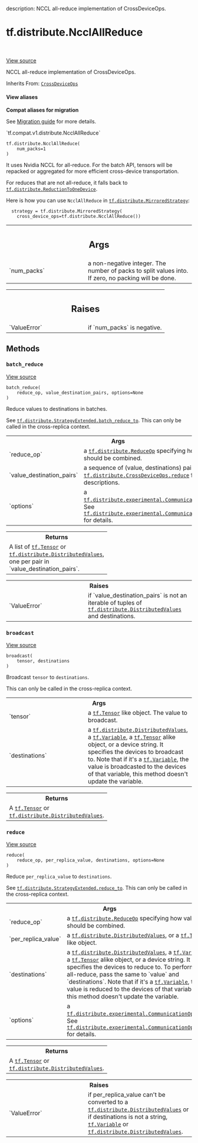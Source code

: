 description: NCCL all-reduce implementation of CrossDeviceOps.

<div itemscope itemtype="http://developers.google.com/ReferenceObject">
<meta itemprop="name" content="tf.distribute.NcclAllReduce" />
<meta itemprop="path" content="Stable" />
<meta itemprop="property" content="__init__"/>
<meta itemprop="property" content="batch_reduce"/>
<meta itemprop="property" content="broadcast"/>
<meta itemprop="property" content="reduce"/>
</div>

# tf.distribute.NcclAllReduce

<!-- Insert buttons and diff -->

<table class="tfo-notebook-buttons tfo-api nocontent" align="left">

</table>

<a target="_blank" class="external" href="/code/stable/tensorflow/python/distribute/cross_device_ops.py">View source</a>



NCCL all-reduce implementation of CrossDeviceOps.

Inherits From: [`CrossDeviceOps`](../../tf/distribute/CrossDeviceOps.md)

<section class="expandable">
  <h4 class="showalways">View aliases</h4>
  <p>
<b>Compat aliases for migration</b>
<p>See
<a href="https://www.tensorflow.org/guide/migrate">Migration guide</a> for
more details.</p>
<p>`tf.compat.v1.distribute.NcclAllReduce`</p>
</p>
</section>

<pre class="devsite-click-to-copy prettyprint lang-py tfo-signature-link">
<code>tf.distribute.NcclAllReduce(
    num_packs=1
)
</code></pre>



<!-- Placeholder for "Used in" -->

It uses Nvidia NCCL for all-reduce. For the batch API, tensors will be
repacked or aggregated for more efficient cross-device transportation.

For reduces that are not all-reduce, it falls back to
<a href="../../tf/distribute/ReductionToOneDevice.md"><code>tf.distribute.ReductionToOneDevice</code></a>.

Here is how you can use `NcclAllReduce` in <a href="../../tf/distribute/MirroredStrategy.md"><code>tf.distribute.MirroredStrategy</code></a>:


```
  strategy = tf.distribute.MirroredStrategy(
    cross_device_ops=tf.distribute.NcclAllReduce())
```

<!-- Tabular view -->
 <table class="responsive fixed orange">
<colgroup><col width="214px"><col></colgroup>
<tr><th colspan="2"><h2 class="add-link">Args</h2></th></tr>

<tr>
<td>
`num_packs`
</td>
<td>
a non-negative integer. The number of packs to split values
into. If zero, no packing will be done.
</td>
</tr>
</table>



<!-- Tabular view -->
 <table class="responsive fixed orange">
<colgroup><col width="214px"><col></colgroup>
<tr><th colspan="2"><h2 class="add-link">Raises</h2></th></tr>

<tr>
<td>
`ValueError`
</td>
<td>
if `num_packs` is negative.
</td>
</tr>
</table>



## Methods

<h3 id="batch_reduce"><code>batch_reduce</code></h3>

<a target="_blank" class="external" href="/code/stable/tensorflow/python/distribute/cross_device_ops.py">View source</a>

<pre class="devsite-click-to-copy prettyprint lang-py tfo-signature-link">
<code>batch_reduce(
    reduce_op, value_destination_pairs, options=None
)
</code></pre>

Reduce values to destinations in batches.

See <a href="../../tf/distribute/StrategyExtended.md#batch_reduce_to"><code>tf.distribute.StrategyExtended.batch_reduce_to</code></a>. This can only be
called in the cross-replica context.

<!-- Tabular view -->
 <table class="responsive fixed orange">
<colgroup><col width="214px"><col></colgroup>
<tr><th colspan="2">Args</th></tr>

<tr>
<td>
`reduce_op`
</td>
<td>
a <a href="../../tf/distribute/ReduceOp.md"><code>tf.distribute.ReduceOp</code></a> specifying how values should be
combined.
</td>
</tr><tr>
<td>
`value_destination_pairs`
</td>
<td>
a sequence of (value, destinations) pairs. See
<a href="../../tf/distribute/CrossDeviceOps.md#reduce"><code>tf.distribute.CrossDeviceOps.reduce</code></a> for descriptions.
</td>
</tr><tr>
<td>
`options`
</td>
<td>
a <a href="../../tf/distribute/experimental/CommunicationOptions.md"><code>tf.distribute.experimental.CommunicationOptions</code></a>. See
<a href="../../tf/distribute/experimental/CommunicationOptions.md"><code>tf.distribute.experimental.CommunicationOptions</code></a> for details.
</td>
</tr>
</table>



<!-- Tabular view -->
 <table class="responsive fixed orange">
<colgroup><col width="214px"><col></colgroup>
<tr><th colspan="2">Returns</th></tr>
<tr class="alt">
<td colspan="2">
A list of <a href="../../tf/Tensor.md"><code>tf.Tensor</code></a> or <a href="../../tf/distribute/DistributedValues.md"><code>tf.distribute.DistributedValues</code></a>, one per pair
in `value_destination_pairs`.
</td>
</tr>

</table>



<!-- Tabular view -->
 <table class="responsive fixed orange">
<colgroup><col width="214px"><col></colgroup>
<tr><th colspan="2">Raises</th></tr>

<tr>
<td>
`ValueError`
</td>
<td>
if `value_destination_pairs` is not an iterable of
tuples of <a href="../../tf/distribute/DistributedValues.md"><code>tf.distribute.DistributedValues</code></a> and destinations.
</td>
</tr>
</table>



<h3 id="broadcast"><code>broadcast</code></h3>

<a target="_blank" class="external" href="/code/stable/tensorflow/python/distribute/cross_device_ops.py">View source</a>

<pre class="devsite-click-to-copy prettyprint lang-py tfo-signature-link">
<code>broadcast(
    tensor, destinations
)
</code></pre>

Broadcast `tensor` to `destinations`.

This can only be called in the cross-replica context.

<!-- Tabular view -->
 <table class="responsive fixed orange">
<colgroup><col width="214px"><col></colgroup>
<tr><th colspan="2">Args</th></tr>

<tr>
<td>
`tensor`
</td>
<td>
a <a href="../../tf/Tensor.md"><code>tf.Tensor</code></a> like object. The value to broadcast.
</td>
</tr><tr>
<td>
`destinations`
</td>
<td>
a <a href="../../tf/distribute/DistributedValues.md"><code>tf.distribute.DistributedValues</code></a>, a <a href="../../tf/Variable.md"><code>tf.Variable</code></a>, a
<a href="../../tf/Tensor.md"><code>tf.Tensor</code></a> alike object, or a device string. It specifies the devices
to broadcast to. Note that if it's a <a href="../../tf/Variable.md"><code>tf.Variable</code></a>, the value is
broadcasted to the devices of that variable, this method doesn't update
the variable.
</td>
</tr>
</table>



<!-- Tabular view -->
 <table class="responsive fixed orange">
<colgroup><col width="214px"><col></colgroup>
<tr><th colspan="2">Returns</th></tr>
<tr class="alt">
<td colspan="2">
A <a href="../../tf/Tensor.md"><code>tf.Tensor</code></a> or <a href="../../tf/distribute/DistributedValues.md"><code>tf.distribute.DistributedValues</code></a>.
</td>
</tr>

</table>



<h3 id="reduce"><code>reduce</code></h3>

<a target="_blank" class="external" href="/code/stable/tensorflow/python/distribute/cross_device_ops.py">View source</a>

<pre class="devsite-click-to-copy prettyprint lang-py tfo-signature-link">
<code>reduce(
    reduce_op, per_replica_value, destinations, options=None
)
</code></pre>

Reduce `per_replica_value` to `destinations`.

See <a href="../../tf/distribute/StrategyExtended.md#reduce_to"><code>tf.distribute.StrategyExtended.reduce_to</code></a>. This can only be called in
the cross-replica context.

<!-- Tabular view -->
 <table class="responsive fixed orange">
<colgroup><col width="214px"><col></colgroup>
<tr><th colspan="2">Args</th></tr>

<tr>
<td>
`reduce_op`
</td>
<td>
a <a href="../../tf/distribute/ReduceOp.md"><code>tf.distribute.ReduceOp</code></a> specifying how values should be
combined.
</td>
</tr><tr>
<td>
`per_replica_value`
</td>
<td>
a <a href="../../tf/distribute/DistributedValues.md"><code>tf.distribute.DistributedValues</code></a>, or a <a href="../../tf/Tensor.md"><code>tf.Tensor</code></a>
like object.
</td>
</tr><tr>
<td>
`destinations`
</td>
<td>
a <a href="../../tf/distribute/DistributedValues.md"><code>tf.distribute.DistributedValues</code></a>, a <a href="../../tf/Variable.md"><code>tf.Variable</code></a>, a
<a href="../../tf/Tensor.md"><code>tf.Tensor</code></a> alike object, or a device string. It specifies the devices
to reduce to. To perform an all-reduce, pass the same to `value` and
`destinations`. Note that if it's a <a href="../../tf/Variable.md"><code>tf.Variable</code></a>, the value is reduced
to the devices of that variable, and this method doesn't update the
variable.
</td>
</tr><tr>
<td>
`options`
</td>
<td>
a <a href="../../tf/distribute/experimental/CommunicationOptions.md"><code>tf.distribute.experimental.CommunicationOptions</code></a>. See
<a href="../../tf/distribute/experimental/CommunicationOptions.md"><code>tf.distribute.experimental.CommunicationOptions</code></a> for details.
</td>
</tr>
</table>



<!-- Tabular view -->
 <table class="responsive fixed orange">
<colgroup><col width="214px"><col></colgroup>
<tr><th colspan="2">Returns</th></tr>
<tr class="alt">
<td colspan="2">
A <a href="../../tf/Tensor.md"><code>tf.Tensor</code></a> or <a href="../../tf/distribute/DistributedValues.md"><code>tf.distribute.DistributedValues</code></a>.
</td>
</tr>

</table>



<!-- Tabular view -->
 <table class="responsive fixed orange">
<colgroup><col width="214px"><col></colgroup>
<tr><th colspan="2">Raises</th></tr>

<tr>
<td>
`ValueError`
</td>
<td>
if per_replica_value can't be converted to a
<a href="../../tf/distribute/DistributedValues.md"><code>tf.distribute.DistributedValues</code></a> or if destinations is not a string,
<a href="../../tf/Variable.md"><code>tf.Variable</code></a> or <a href="../../tf/distribute/DistributedValues.md"><code>tf.distribute.DistributedValues</code></a>.
</td>
</tr>
</table>





